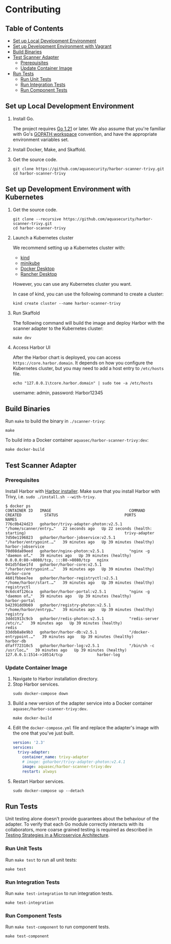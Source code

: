 # Contributing

## Table of Contents

* [Set up Local Development Environment](#set-up-local-development-environment)
* [Set up Development Environment with Vagrant](#setup-development-environment-with-vagrant)
* [Build Binaries](#build-binaries)
* [Test Scanner Adapter](#test-scanner-adapter)
  * [Prerequisites](#prerequisites)
  * [Update Container Image](#update-container-image)
* [Run Tests](#run-tests)
  * [Run Unit Tests](#run-unit-tests)
  * [Run Integration Tests](#run-integration-tests)
  * [Run Component Tests](#run-component-tests)

## Set up Local Development Environment

1. Install Go.

   The project requires [Go 1.21][go-download] or later. We also assume that you're familiar with
   Go's [GOPATH workspace][go-code] convention, and have the appropriate environment variables set.
2. Install Docker, Make, and Skaffold.
3. Get the source code.
   ```
   git clone https://github.com/aquasecurity/harbor-scanner-trivy.git
   cd harbor-scanner-trivy
   ```

## Set up Development Environment with Kubernetes

1. Get the source code.
   ```
   git clone --recursive https://github.com/aquasecurity/harbor-scanner-trivy.git
   cd harbor-scanner-trivy
   ```
2. Launch a Kubernetes cluster
   
   We recommend setting up a Kubernetes cluster with:

   - [kind](https://kind.sigs.k8s.io/docs/user/quick-start/)
   - [minikube](https://minikube.sigs.k8s.io/docs/start/)
   - [Docker Desktop](https://docs.docker.com/desktop/)
   - [Rancher Desktop](https://docs.rancherdesktop.io/ui/preferences/kubernetes/)
    
   However, you can use any Kubernetes cluster you want.

   In case of kind, you can use the following command to create a cluster:
   ```
   kind create cluster --name harbor-scanner-trivy
   ```

3. Run Skaffold
 
   The following command will build the image and deploy Harbor with the scanner adapter to the Kubernetes cluster:
   ```
   make dev
   ```

4. Access Harbor UI

   After the Harbor chart is deployed, you can access `https://core.harbor.domain`.
   It depends on how you configure the Kubernetes cluster, but you may need to add a host entry to `/etc/hosts` file.
 
   ```
   echo "127.0.0.1\tcore.harbor.domain" | sudo tee -a /etc/hosts
   ```
   
   username: admin, password: Harbor12345

## Build Binaries

Run `make` to build the binary in `./scanner-trivy`:

```
make
```

To build into a Docker container `aquasec/harbor-scanner-trivy:dev`:

```
make docker-build
```

## Test Scanner Adapter

### Prerequisites

Install Harbor with [Harbor installer](https://goharbor.io/docs/2.4.0/install-config/download-installer/).
Make sure that you install Harbor with Trivy, i.e. `sudo ./install.sh --with-trivy`.

```console
$ docker ps
CONTAINER ID   IMAGE                                  COMMAND                  CREATED          STATUS                             PORTS                                   NAMES
776c0b424d23   goharbor/trivy-adapter-photon:v2.5.1   "/home/scanner/entry…"   22 seconds ago   Up 22 seconds (health: starting)                                           trivy-adapter
7d50e1196823   goharbor/harbor-jobservice:v2.5.1      "/harbor/entrypoint.…"   39 minutes ago   Up 39 minutes (healthy)                                                    harbor-jobservice
70d08da89eed   goharbor/nginx-photon:v2.5.1           "nginx -g 'daemon of…"   39 minutes ago   Up 39 minutes (healthy)            0.0.0.0:80->8080/tcp, :::80->8080/tcp   nginx
041d5fdae1fd   goharbor/harbor-core:v2.5.1            "/harbor/entrypoint.…"   39 minutes ago   Up 39 minutes (healthy)                                                    harbor-core
4601fbbee7ee   goharbor/harbor-registryctl:v2.5.1     "/home/harbor/start.…"   39 minutes ago   Up 39 minutes (healthy)                                                    registryctl
9c6dc4f126ca   goharbor/harbor-portal:v2.5.1          "nginx -g 'daemon of…"   39 minutes ago   Up 39 minutes (healthy)                                                    harbor-portal
b42391dd9b69   goharbor/registry-photon:v2.5.1        "/home/harbor/entryp…"   39 minutes ago   Up 39 minutes (healthy)                                                    registry
3ddd1913c9cb   goharbor/redis-photon:v2.5.1           "redis-server /etc/r…"   39 minutes ago   Up 39 minutes (healthy)                                                    redis
33ddb8a8e9b3   goharbor/harbor-db:v2.5.1              "/docker-entrypoint.…"   39 minutes ago   Up 39 minutes (healthy)                                                    harbor-db
dfaff72310c5   goharbor/harbor-log:v2.5.1             "/bin/sh -c /usr/loc…"   39 minutes ago   Up 39 minutes (healthy)            127.0.0.1:1514->10514/tcp               harbor-log
```

### Update Container Image

1. Navigate to Harbor installation directory.
2. Stop Harbor services.
   ```
   sudo docker-compose down
   ```
3. Build a new version of the adapter service into a Docker container `aquasec/harbor-scanner-trivy:dev`.
   ```
   make docker-build
   ```
4. Edit the `docker-compose.yml` file and replace the adapter's image with the one that you've just built.
   ```yaml
   version: '2.3'
   services:
     trivy-adapter:
       container_name: trivy-adapter
       # image: goharbor/trivy-adapter-photon:v2.4.1
       image: aquasec/harbor-scanner-trivy:dev
       restart: always
   ```
5. Restart Harbor services.
   ```
   sudo docker-compose up --detach
   ```

## Run Tests

Unit testing alone doesn't provide guarantees about the behaviour of the adapter. To verify that each Go module
correctly interacts with its collaborators, more coarse grained testing is required as described in
[Testing Strategies in a Microservice Architecture][fowler-testing-strategies].

### Run Unit Tests

Run `make test` to run all unit tests:

```
make test
```

### Run Integration Tests

Run `make test-integration` to run integration tests.

```
make test-integration
```

### Run Component Tests

Run `make test-component` to run component tests.

```
make test-component
```

[go-download]: https://golang.org/dl/
[go-code]: https://golang.org/doc/code.html
[fowler-testing-strategies]: https://www.martinfowler.com/articles/microservice-testing/
